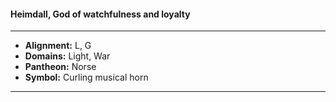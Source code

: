 #### Heimdall, God of watchfulness and loyalty
___

- **Alignment:** L, G
- **Domains:** Light, War
- **Pantheon:** Norse
- **Symbol:** Curling musical horn
___
